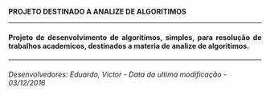 <strong>PROJETO DESTINADO A ANALIZE DE ALGORITIMOS</strong>
<hr>
<h4 align="justify">Projeto de desenvolvimento de algoritimos, simples, para resolução
de trabalhos academicos, destinados a materia de analize de algoritimos.<h4>
<hr>
<h6>Desenvolvedores: Eduardo, Victor - Data da ultima modificação - 03/12/2016</h6>
